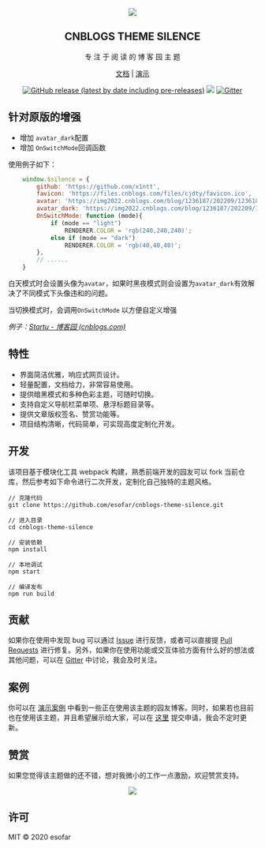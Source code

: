 <div align="center">
  <img align="center" src="./docs/_media/icon.svg">
  <h2 align="center">
    CNBLOGS THEME SILENCE
  </h2>
  <p align="center">
    专 注 于 阅 读 的 博 客 园 主 题
  </p> 

  [文档](https://esofar.github.io/cnblogs-theme-silence/) | [演示](https://www.cnblogs.com/esofar/)

  [![GitHub release (latest by date including pre-releases)](https://img.shields.io/github/v/release/esofar/cnblogs-theme-silence?include_prereleases&style=flat-square)](https://github.com/esofar/cnblogs-theme-silence/releases)
  [![](https://data.jsdelivr.com/v1/package/gh/esofar/cnblogs-theme-silence/badge)](https://www.jsdelivr.com/package/gh/esofar/cnblogs-theme-silence)
  [![Gitter](https://img.shields.io/gitter/room/esofar/cnblogs-theme-silence?style=flat-square&color=B46AFC)](https://gitter.im/cnblogs-theme-silence/community)

</div>

## 针对原版的增强

+ 增加 `avatar_dark`配置
+ 增加 `OnSwitchMode`回调函数

使用例子如下：

```javascript
    window.$silence = {
        github: 'https://github.com/x1ntt',
        favicon: 'https://files.cnblogs.com/files/cjdty/favicon.ico',
        avatar: 'https://img2022.cnblogs.com/blog/1236187/202209/1236187-20220921213909614-2110625694.jpg',
        avatar_dark: 'https://img2022.cnblogs.com/blog/1236187/202209/1236187-20220921175317469-216109866.jpg',
        OnSwitchMode: function (mode){
            if (mode == "light")
                RENDERER.COLOR = 'rgb(240,240,240)';
            else if (mode == "dark")
                RENDERER.COLOR = 'rgb(40,40,40)';
        },
        // ......
    }
```

白天模式时会设置头像为`avatar`，如果时黑夜模式则会设置为`avatar_dark`有效解决了不同模式下头像违和的问题。

当切换模式时，会调用`OnSwitchMode` 以方便自定义增强



*例子：[Startu - 博客园 (cnblogs.com)](https://www.cnblogs.com/cjdty)*

## 特性

- 界面简洁优雅，响应式网页设计。
- 轻量配置，文档给力，非常容易使用。
- 提供暗黑模式和多种色彩主题，可随时切换。
- 支持自定义导航栏菜单项、悬浮标题目录等。
- 提供文章版权签名、赞赏功能等。
- 项目结构清晰，代码简单，可实现高度定制化开发。

## 开发

该项目基于模块化工具 webpack 构建，熟悉前端开发的园友可以 fork 当前仓库，然后参考如下命令进行二次开发，定制化自己独特的主题风格。

```
// 克隆代码
git clone https://github.com/esofar/cnblogs-theme-silence.git

// 进入目录
cd cnblogs-theme-silence

// 安装依赖
npm install

// 本地调试
npm start

// 编译发布
npm run build
```

## 贡献

如果你在使用中发现 bug 可以通过 [Issue](https://github.com/esofar/cnblogs-theme-silence/issues) 进行反馈，或者可以直接提 [Pull Requests](https://github.com/esofar/cnblogs-theme-silence/pulls) 进行修复。另外，如果你在使用功能或交互体验方面有什么好的想法或其他问题，可以在 [Gitter](https://gitter.im/cnblogs-theme-silence/community) 中讨论，我会及时关注。

## 案例

你可以在 [演示案例](https://esofar.github.io/cnblogs-theme-silence/#/showcase) 中看到一些正在使用该主题的园友博客。同时，如果若也目前也在使用该主题，并且希望展示给大家，可以在 [这里](https://github.com/esofar/cnblogs-theme-silence/issues/119) 提交申请，我会不定时更新。

## 赞赏

如果您觉得该主题做的还不错，想对我微小的工作一点激励，欢迎赞赏支持。

<div align="center">

![](./docs/_media/sponsor.png)

</div>

## 许可

MIT © 2020 esofar
